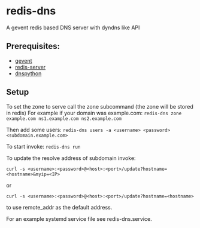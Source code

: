 redis-dns
=========

A gevent redis based DNS server with dyndns like API

Prerequisites:
--------------

- [gevent](http://www.gevent.org/)
- [redis-server](http://www.redis.io/)
- [dnspython](http://www.dnspython.org/)

Setup
--------------

To set the zone to serve call the zone subcommand (the zone will be stored in redis)
For example if your domain was example.com:
```redis-dns zone example.com ns1.example.com ns2.example.com``` 

Then add some users:
```redis-dns users -a <username> <password> <subdomain.example.com>```

To start invoke:
```redis-dns run```

To update the resolve address of subdomain invoke:
```
curl -s <username>:<password>@<host>:<port>/update?hostname=<hostname>&myip=<IP>
```
or 
```
curl -s <username>:<password>@<host>:<port>/update?hostname=<hostname>
```
to use remote_addr as the default address.

For an example systemd service file see redis-dns.service.
